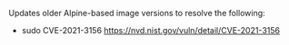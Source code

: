 Updates older Alpine-based image versions to resolve the following:

-   sudo CVE-2021-3156 https://nvd.nist.gov/vuln/detail/CVE-2021-3156
